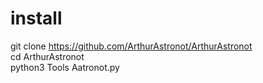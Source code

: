 # install            
git clone https://github.com/ArthurAstronot/ArthurAstronot            
cd ArthurAstronot                   
python3 Tools Aatronot.py

